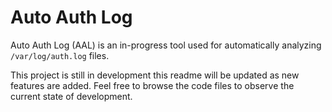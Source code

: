 # Auto Auth Log

Auto Auth Log (AAL) is an in-progress tool used for automatically analyzing `/var/log/auth.log` files. 

This project is still in development this readme will be updated as new features are added. Feel free to browse the code files to observe the current state of development.
